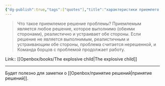 ```yaml
---
{"dg-publish":true,"tags":["quotes"],"title":"характеристики приемлего решения проблемы","date":"2022-08-26T22:04:23+03:00","modified_at":"2023-07-14T16:56:41+03:00","aliases":"характеристики приемлего решения проблемы","dg-path":"/quotes/202208262204.md","permalink":"/quotes/202208262204/","dgPassFrontmatter":true}
---
```



> Что такое приемлемое решение проблемы? Приемлемым является любое решение, которое выполнимо (обеими сторонами), реалистично и устраивает обе стороны. Если решение не является выполнимым, реалистичным и устраивающим обе стороны, проблема считается нерешенной, и Команда борцов с проблемой продолжает работу.

Link:: [[Openbox/books/The explosive child\|The explosive child]]

---

Будет полезно для заметки о [[Openbox/принятие решений\|принятие решений]].
